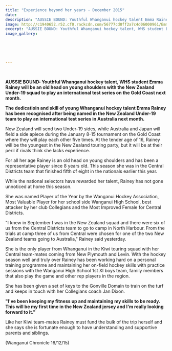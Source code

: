 ```yaml
---
title: "Experience beyond her years - December 2015"
date: 
description: "AUSSIE BOUND: Youthful Whanganui hockey talent Emma Rainey will be an old head on young shoulders with the New Zealand Under-19 squad to play an international test series on the Gold Coast next month."
image: http://c1940652.r52.cf0.rackcdn.com/56777cd0ff2a7c4d06000961/Emma-Rainey-U19-Hockey-dec-2015.jpg
excerpt: "AUSSIE BOUND: Youthful Whanganui hockey talent, WHS student Emma Rainey will be an old head on young shoulders with the New Zealand Under-19 squad to play an international test series on the Gold Coast next month, Wanganui Chronicle article on 16/12/15..."
image_gallery:
    
    
    
    
    
---
```


<p><strong><br /></strong></p>
<p><strong>AUSSIE BOUND: Youthful Whanganui hockey talent, WHS student Emma Rainey will be an old head on young shoulders with the New Zealand Under-19 squad to play an international test series on the Gold Coast next month.</strong></p>
<p><strong>The dedicatioin and skill of young Whanganui hockey talent Emma Rainey has been recognised after being named in the New Zealand Under-19 team to play an international test series in Australia next month.</strong></p>
<p>New Zealand will send two Under-19 sides, while Australia and Japan will field a side apiece during the January 8-15 tournament on the Gold Coast where they will play each other five times. At the tender age of 16, Rainey will be the youngest in the New Zealand touring party, but it will be at their peril if rivals think she lacks experience.</p>
<p>For all her age Rainey is an old head on young shoulders and has been a representative player since 8 years old. This season she was in the Central Districts team that finished fifth of eight in the nationals earlier this year.</p>
<p>While the national selectors have rewarded her talent, Rainey has not gone unnoticed at home this season.</p>
<p>She was named Player of the Year by the Wanganui Hockey Association, Most Valuable Player for her school side Wanganui High School, best attacker by her club Collegians and the Most Improved Female for Central Districts.</p>
<p>"I knew in September I was in the New Zealand squad and there were six of us from the Central Districts team to go to camp in North Harbour. From the trials at camp three of us from Central were chosen for one of the two New Zealand teams going to Australia," Rainey said yesterday.</p>
<p>She is the only player from Whanganui in the Kiwi touring squad with her Central team-mates coming from New Plymouth and Levin. With the hockey season well and truly over Rainey has been working hard on a personal training programme and maintaining her on-field hockey skills with practice sessions with the Wanganui High School 1st XI boys team, family members that also play the game and other rep players in the region.</p>
<p>She has been given a set of keys to the Gonville Domain to train on the turf and keeps in touch with her Collegians coach Jan Dixon.</p>
<p><strong>"I've been keeping my fitness up and maintaining my skills to be ready. This will be my first time in the New Zealand jersey and I'm really looking forward to it."</strong></p>
<p>Like her Kiwi team-mates Rainey must fund the bulk of the trip herself and she says she is fortunate enough to have understanding and supportive parents and siblings.</p>
<p>(Wanganui Chronicle 16/12/15)</p>

